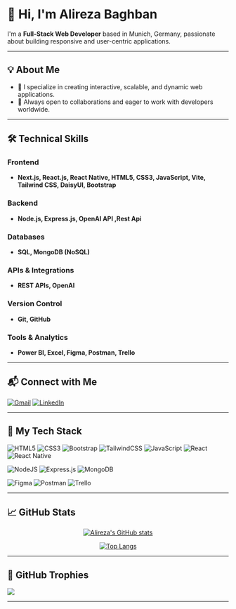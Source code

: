 # 👋 Hi, I'm Alireza Baghban

I'm a **Full-Stack Web Developer** based in Munich, Germany, passionate about building responsive and user-centric applications.

---

## 💡 About Me

- 🚀 I specialize in creating interactive, scalable, and dynamic web applications.
- 🤝 Always open to collaborations and eager to work with developers worldwide.

---

## 🛠️ Technical Skills

### Frontend
- **Next.js, React.js, React Native, HTML5, CSS3, JavaScript, Vite, Tailwind CSS, DaisyUI, Bootstrap**

### Backend
- **Node.js, Express.js, OpenAI API ,Rest Api**

### Databases
- **SQL, MongoDB (NoSQL)**

### APIs & Integrations
- **REST APIs, OpenAI**

### Version Control
- **Git, GitHub**

### Tools & Analytics
- **Power BI, Excel, Figma, Postman, Trello**

---

## 📬 Connect with Me

[![Gmail](https://img.shields.io/badge/Gmail-D14836?style=for-the-badge&logo=gmail&logoColor=white)](mailto:Alireza.baghbann@gmail.com)
[![LinkedIn](https://img.shields.io/badge/LinkedIn-0077B5?style=for-the-badge&logo=linkedin&logoColor=white)](https://linkedin.com/in/Alireza-baghbann)

---

## 🚀 My Tech Stack

![HTML5](https://img.shields.io/badge/HTML5-E34F26.svg?style=for-the-badge&logo=html5&logoColor=white)
![CSS3](https://img.shields.io/badge/CSS3-1572B6.svg?style=for-the-badge&logo=css3&logoColor=white)
![Bootstrap](https://img.shields.io/badge/Bootstrap-563D7C.svg?style=for-the-badge&logo=bootstrap&logoColor=white)
![TailwindCSS](https://img.shields.io/badge/TailwindCSS-38B2AC.svg?style=for-the-badge&logo=tailwind-css&logoColor=white)
![JavaScript](https://img.shields.io/badge/JavaScript-323330.svg?style=for-the-badge&logo=javascript&logoColor=F7DF1E)
![React](https://img.shields.io/badge/React-20232a.svg?style=for-the-badge&logo=react&logoColor=61DAFB)
![React Native](https://img.shields.io/badge/React_Native-20232a.svg?style=for-the-badge&logo=react&logoColor=61DAFB)

![NodeJS](https://img.shields.io/badge/Node.js-6DA55F.svg?style=for-the-badge&logo=node.js&logoColor=white)
![Express.js](https://img.shields.io/badge/Express.js-404D59.svg?style=for-the-badge&logo=express&logoColor=white)
![MongoDB](https://img.shields.io/badge/MongoDB-4EA94B.svg?style=for-the-badge&logo=mongodb&logoColor=white)

![Figma](https://img.shields.io/badge/Figma-F24E1E.svg?style=for-the-badge&logo=figma&logoColor=white)
![Postman](https://img.shields.io/badge/Postman-FF6C37.svg?style=for-the-badge&logo=postman&logoColor=white)
![Trello](https://img.shields.io/badge/Trello-026AA7.svg?style=for-the-badge&logo=trello&logoColor=white)

---

## 📈 GitHub Stats

<div align="center">

[![Alireza's GitHub stats](https://github-readme-stats.vercel.app/api?username=AlirezaBghn&show_icons=true&theme=radical)](https://github.com/AlirezaBghn)

[![Top Langs](https://github-readme-stats.vercel.app/api/top-langs/?username=AlirezaBghn&layout=compact&theme=radical)](https://github.com/AlirezaBghn)

</div>

---

## 🏅 GitHub Trophies

![](https://github-profile-trophy.vercel.app/?username=AlirezaBghn&theme=radical&margin-w=4)

---

